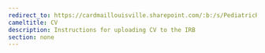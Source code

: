 ```yaml
---
redirect_to: https://cardmaillouisville.sharepoint.com/:b:/s/PediatricResearchAccesstoServices/Eb6nHd3B-7dEgy-byfcYEakBJjCFcmrIca2hJ4J_mwD2yw?e=QDgWFW
cameltitle: CV
description: Instructions for uploading CV to the IRB
section: none
---
```


